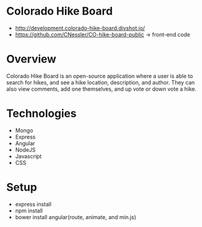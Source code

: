 # Colorado Hike Board
  - http://development.colorado-hike-board.divshot.io/
  - https://github.com/CNessler/CO-hike-board-public -> front-end code

# Overview

  Colorado Hike Board is an open-source application where a user is able to search for hikes, and see a hike location, description, and author.  They can also view comments, add one themselves, and up vote or down vote a hike.

# Technologies

  - Mongo
  - Express
  - Angular
  - NodeJS
  - Javascript
  - CSS

# Setup

  - express install
  - npm install
  - bower install angular(route, animate, and min.js)
